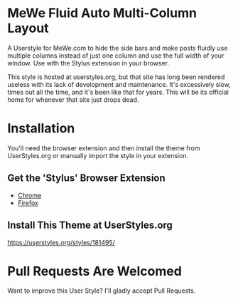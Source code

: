 # MeWe Fluid Auto Multi-Column Layout
A Userstyle for MeWe.com to hide the side bars and make posts fluidly use multiple columns instead of just one column and use the full width of your window. Use with the Stylus extension in your browser.

This style is hosted at userstyles.org, but that site has long been rendered useless with its lack of development and maintenance. It's excessively slow, times out all the time, and it's been like that for years. This will be its official home for whenever that site just drops dead.

# Installation
You'll need the browser extension and then install the theme from UserStyles.org or manually import the style in your extension.
## Get the 'Stylus' Browser Extension
- [Chrome](https://chrome.google.com/webstore/detail/stylus/clngdbkpkpeebahjckkjfobafhncgmne)
- [Firefox](https://addons.mozilla.org/firefox/addon/styl-us/)
  

## Install This Theme at UserStyles.org

https://userstyles.org/styles/181495/

# Pull Requests Are Welcomed
Want to improve this User Style? I'll gladly accept Pull Requests.

